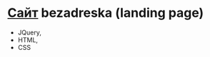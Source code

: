 [Сайт](https://bichurinav.github.io/bezadreska/)
bezadreska (landing page)
=======
* JQuery,
* HTML,
* CSS
